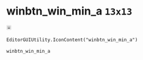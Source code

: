 # winbtn_win_min_a `13x13`
<img src="/img/winbtn_win_min_a.png" width=13 height=13>

``` CSharp
EditorGUIUtility.IconContent("winbtn_win_min_a")
```
```
winbtn_win_min_a
```
